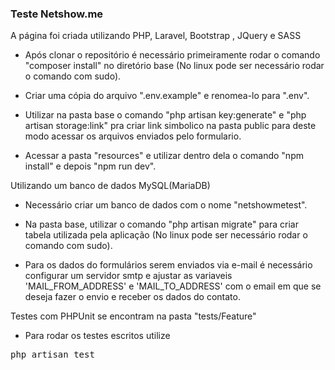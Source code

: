 <h3>Teste Netshow.me</h3>

A página foi criada utilizando PHP, Laravel, Bootstrap , JQuery e SASS

- Após clonar o repositório é necessário primeiramente rodar o comando "composer install" no diretório base (No linux pode ser necessário rodar o comando com sudo).

- Criar uma cópia do arquivo ".env.example" e renomea-lo para ".env".

- Utilizar na pasta base o comando "php artisan key:generate" e "php artisan storage:link" pra criar link simbolico na pasta public para deste modo acessar os arquivos enviados pelo formulario.

- Acessar a pasta "resources" e utilizar dentro dela o comando "npm install" e depois "npm run dev".

Utilizando um banco de dados MySQL(MariaDB)

- Necessário criar um banco de dados com o nome "netshowmetest".

- Na pasta base, utilizar o comando "php artisan migrate" para criar tabela utilizada pela aplicação (No linux pode ser necessário rodar o comando com sudo).

- Para os dados do formulários serem enviados via e-mail é necessário configurar um servidor smtp e ajustar as variaveis 'MAIL_FROM_ADDRESS' e 'MAIL_TO_ADDRESS' com o email em que se deseja fazer o envio e receber os dados do contato.

Testes com PHPUnit se encontram na pasta "tests/Feature"

- Para rodar os testes escritos utilize
<pre>
php artisan test
</pre>

